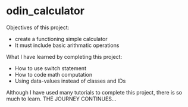 # odin_calculator

Objectives of this project:

- create a functioning simple calculator
- It must include basic arithmatic operations

What I have learned by completing this project:

- How to use switch statement
- How to code math computation
- Using data-values instead of classes and IDs

Although I have used many tutorials to complete this project, there is so much to learn. THE JOURNEY CONTINUES...

